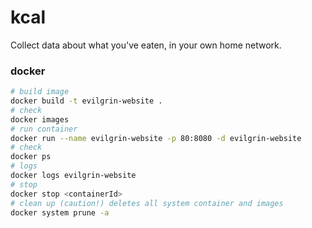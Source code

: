 # kcal

Collect data about what you've eaten, in your own home network.

### docker

```bash
# build image
docker build -t evilgrin-website .
# check
docker images
# run container
docker run --name evilgrin-website -p 80:8080 -d evilgrin-website
# check
docker ps
# logs
docker logs evilgrin-website
# stop
docker stop <containerId>
# clean up (caution!) deletes all system container and images
docker system prune -a
```

